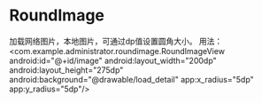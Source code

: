 # RoundImage
加载网络图片，本地图片，可通过dp值设置圆角大小。
用法：
<com.example.administrator.roundimage.RoundImageView
        android:id="@+id/image"
        android:layout_width="200dp"
        android:layout_height="275dp"
        android:background="@drawable/load_detail"
        app:x_radius="5dp"
        app:y_radius="5dp"/>

